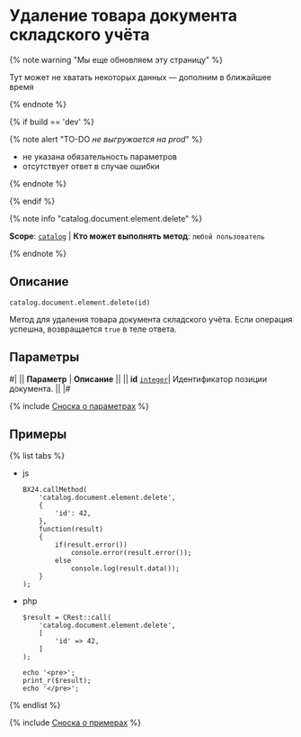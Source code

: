 # Удаление товара документа складского учёта

{% note warning "Мы еще обновляем эту страницу" %}

Тут может не хватать некоторых данных — дополним в ближайшее время

{% endnote %}

{% if build == 'dev' %}

{% note alert "TO-DO _не выгружается на prod_" %}

- не указана обязательность параметров
- отсутствует ответ в случае ошибки
  
{% endnote %}

{% endif %}

{% note info "catalog.document.element.delete" %}

**Scope**: [`catalog`](../../../scopes/permissions.md) | **Кто может выполнять метод**: `любой пользователь`

{% endnote %}

## Описание

```http
catalog.document.element.delete(id)
```

Метод для удаления товара документа складского учёта.
Если операция успешна, возвращается `true` в теле ответа.

## Параметры

#|
|| **Параметр** | **Описание** ||
|| **id** 
[`integer`](../../../data-types.md)| Идентификатор позиции документа. ||
|#

{% include [Сноска о параметрах](../../../../_includes/required.md) %}

## Примеры

{% list tabs %}

- js
  
    ```
    BX24.callMethod(
        'catalog.document.element.delete',
        {
            'id': 42,
        },
        function(result)
        {
            if(result.error())
                console.error(result.error());
            else
                console.log(result.data());
        }
    );
    ```

- php
  
    ```
    $result = CRest::call(
        'catalog.document.element.delete',
        [
            'id' => 42,
        ]
    );

    echo '<pre>';
    print_r($result);
    echo '</pre>';
    ```

{% endlist %}

{% include [Сноска о примерах](../../../../_includes/examples.md) %}
